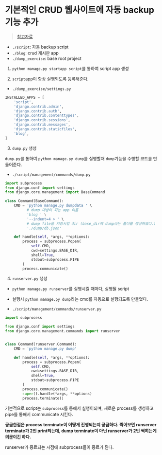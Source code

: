 # 기본적인 CRUD 웹사이트에 자동 backup 기능 추가

> [참고자료](https://lhy.kr/django-auto-backup-db)


- `./script`: 자동 backup script
- `./blog`: crud 게시판 app
- `./dump_exercise`: base root project


1. `python manage.py startapp script`를 통하여 script app 생성

2. `script`app이 항상 실행되도록 등록해준다.

- `./dump_exercise/settings.py`
```python
INSTALLED_APPS = [
    'script',
    'django.contrib.admin',
    'django.contrib.auth',
    'django.contrib.contenttypes',
    'django.contrib.sessions',
    'django.contrib.messages',
    'django.contrib.staticfiles',
    'blog',
]
```

3. `dump.py` 생성
 
`dump.py`를 통하여 `python manage.py dump`를 실행할때 `dump`기능을 수행할 코드를 만들어준다.

- `./script/management/commands/dump.py`
```python
import subprocess
from django.conf import settings
from django.core.management import BaseCommand

class Command(BaseCommand):
    CMD = 'python manage.py dumpdata ' \
          # dump 대상이 되는 app 이름
          'blog ' \
          '--indent=4 > ' \
          # dump file을 저장시킬 dir (base_dir에 dump라는 폴더를 생성하였다.)
          './dump/db.json'

    def handle(self, *args, **options):
        process = subprocess.Popen(
            self.CMD,
            cwd=settings.BASE_DIR,
            shell=True,
            stdout=subprocess.PIPE
        )
        process.communicate()
```

4. `runserver.py` 생성

- `python manage.py runserver`를 실행시킬 때마다, 실행될 script
- 실행시 `python manage.py dump`라는 cmd를 자동으로 실행되도록 만들었다.


- `./script/management/commands/runserver.py`
```python
import subprocess

from django.conf import settings
from django.core.management.commands import runserver


class Command(runserver.Command):
    CMD = 'python manage.py dump'

    def handle(self, *args, **options):
        process = subprocess.Popen(
            self.CMD,
            cwd=settings.BASE_DIR,
            shell=True,
            stdout=subprocess.PIPE
        )
        process.communicate()
        super().handle(*args, **options)
        process.terminate()
```

기본적으로 script는 `subprocess`를 통해서 실행이되며, 새로운 process를 생성하고 pipe를 통해서 communicate 시킨다.

**궁금한점은 process terminate이 어떻게 진행되는지 궁금하다. 찍어보면 runserver terminate가 2번 print되는데, dump terminate이 아닌 runserver가 2번 찍히는게 의문이긴 하다.**

runserver가 종료되는 시점에 subprocess들이 종료가 된다.